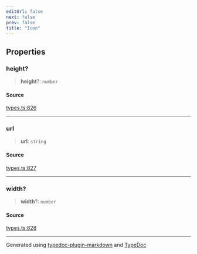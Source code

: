 ```yaml
---
editUrl: false
next: false
prev: false
title: "Icon"
---
```


## Properties

### height?

> **height**?: `number`

#### Source

[types.ts:826](https://github.com/fostertheweb/spotify-web-sdk/blob/b2835c1/src/types.ts#L826)

***

### url

> **url**: `string`

#### Source

[types.ts:827](https://github.com/fostertheweb/spotify-web-sdk/blob/b2835c1/src/types.ts#L827)

***

### width?

> **width**?: `number`

#### Source

[types.ts:828](https://github.com/fostertheweb/spotify-web-sdk/blob/b2835c1/src/types.ts#L828)

***

Generated using [typedoc-plugin-markdown](https://www.npmjs.com/package/typedoc-plugin-markdown) and [TypeDoc](https://typedoc.org/)
